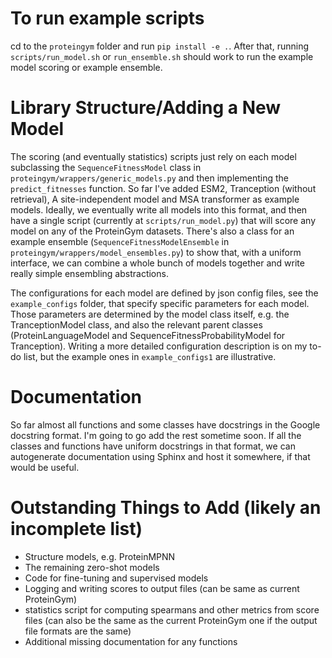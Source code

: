# To run example scripts 
cd to the `proteingym` folder and run `pip install -e .`. After that, running `scripts/run_model.sh` or `run_ensemble.sh`
should work to run the example model scoring or example ensemble. 

# Library Structure/Adding a New Model 
The scoring (and eventually statistics) scripts just rely on each model subclassing the `SequenceFitnessModel` class 
in `proteingym/wrappers/generic_models.py` and then implementing the `predict_fitnesses` function. So far I've added 
ESM2, Tranception (without retrieval), A site-independent model and MSA transformer as example models. Ideally, we eventually write all models into this format, and then have a single script (currently at `scripts/run_model.py`) that will score any model on any of the ProteinGym datasets. There's also a class for an example ensemble (`SequenceFitnessModelEnsemble` in `proteingym/wrappers/model_ensembles.py`) to show that, with a uniform interface, we can combine a whole bunch of models together and write really simple ensembling abstractions. 

The configurations for each model are defined by json config files, see the `example_configs` folder, that specify specific parameters for each model. Those parameters are determined by the model class itself, e.g. the TranceptionModel class, and also the relevant parent classes (ProteinLanguageModel and SequenceFitnessProbabilityModel for Tranception). Writing a more detailed configuration description is on my to-do list, but the example ones in `example_configs1` are illustrative. 

# Documentation 
So far almost all functions and some classes have docstrings in the Google docstring format. I'm going to go add the rest sometime soon. If all the classes and functions have uniform docstrings in that format, we can autogenerate documentation using Sphinx and host it somewhere, if that would be useful. 

# Outstanding Things to Add (likely an incomplete list)
* Structure models, e.g. ProteinMPNN 
* The remaining zero-shot models 
* Code for fine-tuning and supervised models 
* Logging and writing scores to output files (can be same as current ProteinGym)
* statistics script for computing spearmans and other metrics from score files (can also be the same as the current ProteinGym one if the output file formats are the same)
* Additional missing documentation for any functions 